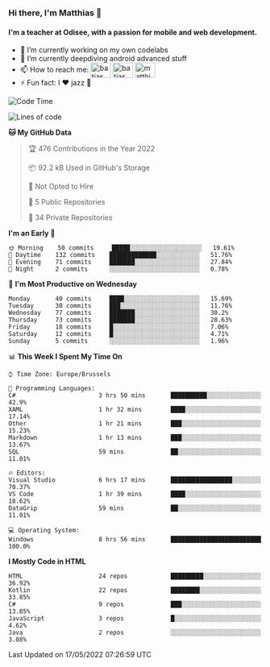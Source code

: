### Hi there, I'm Matthias 👋

#### I'm a teacher at Odisee, with a passion for mobile and web development.

- 🔭 I’m currently working on my own codelabs
- 🌱 I’m currently deepdiving android advanced stuff
- 📫 How to reach me: <a href="https://dev.to/batjas" target="_blank"><img align="center" src="https://raw.githubusercontent.com/rahuldkjain/github-profile-readme-generator/master/src/images/icons/Social/devto.svg" alt="batjas" height="30" width="40" /></a>
<a href="https://twitter.com/batjas" target="_blank"><img align="center" src="https://raw.githubusercontent.com/rahuldkjain/github-profile-readme-generator/master/src/images/icons/Social/twitter.svg" alt="batjas" height="30" width="40" /></a>
<a href="https://linkedin.com/in/matthiasdruwé" target="_blank"><img align="center" src="https://raw.githubusercontent.com/rahuldkjain/github-profile-readme-generator/master/src/images/icons/Social/linked-in-alt.svg" alt="matthiasdruwé" height="30" width="40" /></a>
- ⚡ Fun fact: I ❤ jazz 🎷


<!--START_SECTION:waka-->
![Code Time](http://img.shields.io/badge/Code%20Time-275%20hrs%2043%20mins-blue)

![Lines of code](https://img.shields.io/badge/From%20Hello%20World%20I%27ve%20Written-218%20Thousand%20lines%20of%20code-blue)

**🐱 My GitHub Data** 

> 🏆 476 Contributions in the Year 2022
 > 
> 📦 92.2 kB Used in GitHub's Storage 
 > 
> 🚫 Not Opted to Hire
 > 
> 📜 5 Public Repositories 
 > 
> 🔑 34 Private Repositories  
 > 
**I'm an Early 🐤** 

```text
🌞 Morning    50 commits     █████░░░░░░░░░░░░░░░░░░░░   19.61% 
🌆 Daytime    132 commits    █████████████░░░░░░░░░░░░   51.76% 
🌃 Evening    71 commits     ███████░░░░░░░░░░░░░░░░░░   27.84% 
🌙 Night      2 commits      ░░░░░░░░░░░░░░░░░░░░░░░░░   0.78%

```
📅 **I'm Most Productive on Wednesday** 

```text
Monday       40 commits     ████░░░░░░░░░░░░░░░░░░░░░   15.69% 
Tuesday      30 commits     ███░░░░░░░░░░░░░░░░░░░░░░   11.76% 
Wednesday    77 commits     ███████░░░░░░░░░░░░░░░░░░   30.2% 
Thursday     73 commits     ███████░░░░░░░░░░░░░░░░░░   28.63% 
Friday       18 commits     █░░░░░░░░░░░░░░░░░░░░░░░░   7.06% 
Saturday     12 commits     █░░░░░░░░░░░░░░░░░░░░░░░░   4.71% 
Sunday       5 commits      ░░░░░░░░░░░░░░░░░░░░░░░░░   1.96%

```


📊 **This Week I Spent My Time On** 

```text
⌚︎ Time Zone: Europe/Brussels

💬 Programming Languages: 
C#                       3 hrs 50 mins       ██████████░░░░░░░░░░░░░░░   42.9% 
XAML                     1 hr 32 mins        ████░░░░░░░░░░░░░░░░░░░░░   17.14% 
Other                    1 hr 21 mins        ███░░░░░░░░░░░░░░░░░░░░░░   15.23% 
Markdown                 1 hr 13 mins        ███░░░░░░░░░░░░░░░░░░░░░░   13.67% 
SQL                      59 mins             ██░░░░░░░░░░░░░░░░░░░░░░░   11.01%

🔥 Editors: 
Visual Studio            6 hrs 17 mins       █████████████████░░░░░░░░   70.37% 
VS Code                  1 hr 39 mins        ████░░░░░░░░░░░░░░░░░░░░░   18.62% 
DataGrip                 59 mins             ██░░░░░░░░░░░░░░░░░░░░░░░   11.01%

💻 Operating System: 
Windows                  8 hrs 56 mins       █████████████████████████   100.0%

```

**I Mostly Code in HTML** 

```text
HTML                     24 repos            █████████░░░░░░░░░░░░░░░░   36.92% 
Kotlin                   22 repos            ████████░░░░░░░░░░░░░░░░░   33.85% 
C#                       9 repos             ███░░░░░░░░░░░░░░░░░░░░░░   13.85% 
JavaScript               3 repos             █░░░░░░░░░░░░░░░░░░░░░░░░   4.62% 
Java                     2 repos             ░░░░░░░░░░░░░░░░░░░░░░░░░   3.08%

```



 Last Updated on 17/05/2022 07:26:59 UTC
<!--END_SECTION:waka-->
